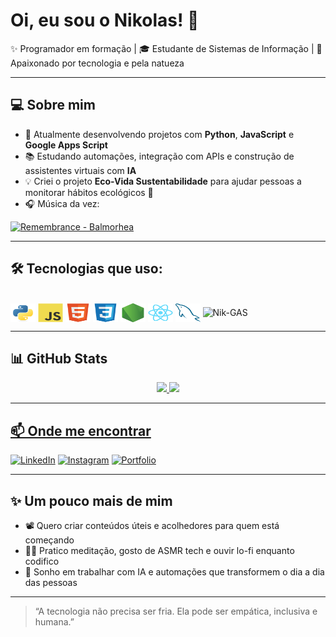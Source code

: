 # Oi, eu sou o Nikolas! 👋

✨ Programador em formação | 🎓 Estudante de Sistemas de Informação | 🌱 Apaixonado por tecnologia e pela natueza

---

## 💻 Sobre mim

- 🔭 Atualmente desenvolvendo projetos com **Python**, **JavaScript** e **Google Apps Script**
- 📚 Estudando automações, integração com APIs e construção de assistentes virtuais com **IA**
- 💡 Criei o projeto **Eco-Vida Sustentabilidade** para ajudar pessoas a monitorar hábitos ecológicos 🌱
- 🎧 Música da vez:

[![Remembrance - Balmorhea](https://i.scdn.co/image/ab67616d0000b273e3fe7a772dfc88f2d98ed9f0)](https://open.spotify.com/intl-pt/track/7xiw42KTmCcqfZNCZqUcnF?si=9cac6c1e55e347ca)



---

## 🛠️ Tecnologias que uso:

<div style="display: inline_block"><br>
  <img align="center" alt="Nik-Python" height="30" width="40" src="https://raw.githubusercontent.com/devicons/devicon/master/icons/python/python-original.svg">
  <img align="center" alt="Nik-Js" height="30" width="40" src="https://raw.githubusercontent.com/devicons/devicon/master/icons/javascript/javascript-original.svg">
  <img align="center" alt="Nik-HTML" height="30" width="40" src="https://raw.githubusercontent.com/devicons/devicon/master/icons/html5/html5-original.svg">
  <img align="center" alt="Nik-CSS" height="30" width="40" src="https://raw.githubusercontent.com/devicons/devicon/master/icons/css3/css3-original.svg">
  <img align="center" alt="Nik-Node" height="30" width="40" src="https://raw.githubusercontent.com/devicons/devicon/master/icons/nodejs/nodejs-original.svg">
  <img align="center" alt="Nik-React" height="30" width="40" src="https://raw.githubusercontent.com/devicons/devicon/master/icons/react/react-original.svg">
  <img align="center" alt="Nik-Mysql" height="30" width="40" src="https://raw.githubusercontent.com/devicons/devicon/master/icons/mysql/mysql-original.svg">
  <img align="center" alt="Nik-GAS" height="30" width="40" src="https://www.vectorlogo.zone/logos/google_script/google_script-icon.svg">
</div>

---

## 📊 GitHub Stats

<div align="center">
  <a href="https://github.com/nikolasmrt">
  <img height="160em" src="https://github-readme-stats.vercel.app/api?username=nikolasmrt&show_icons=true&theme=dracula&include_all_commits=true&count_private=true"/>
  <img height="160em" src="https://github-readme-stats.vercel.app/api/top-langs/?username=nikolasmrt&layout=compact&langs_count=7&theme=dracula"/>
</div>

---

## 📫 Onde me encontrar

[![LinkedIn](https://img.shields.io/badge/-LinkedIn-0A66C2?style=for-the-badge&logo=linkedin&logoColor=white)](https://www.linkedin.com/in/nikolas-martins-de-oliveira-3482812b1)
[![Instagram](https://img.shields.io/badge/-Instagram-E1306C?style=for-the-badge&logo=instagram&logoColor=white)](https://www.instagram.com/nnk.mrt)
[![Portfolio](https://img.shields.io/badge/-Portfólio-000?style=for-the-badge&logo=vercel&logoColor=white)](https://seuportfolio.com)

---

## ✨ Um pouco mais de mim

- 📽️ Quero criar conteúdos úteis e acolhedores para quem está começando
- 🧘‍♀️ Pratico meditação, gosto de ASMR tech e ouvir lo-fi enquanto codifico
- 🤖 Sonho em trabalhar com IA e automações que transformem o dia a dia das pessoas

---

> “A tecnologia não precisa ser fria. Ela pode ser empática, inclusiva e humana.”

